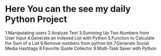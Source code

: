 # Here You can the see my daily Python Project
1.Manipulating users 
2.Analyze Text
3.Summing Up Two Numbers from User Input
4.Generate an Indexed List with Python
5.Function to Calculate the Sum of a List
6.Remove numbers from python list
7.Generate Social Media Hashtags
8.Favorite Quote Collector
9.Multi-Task Saver with Python





